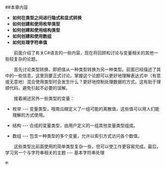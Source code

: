 ##本章内容

* **如何在类型之间进行隐式和显式转换**
* **如何创建和使用枚举类型**
* **如何创建和使用结构类型**
* **如何创建和使用数组**
* **如何处理字符串值**


&emsp;&emsp;前面介绍了有关C#语言的一些内容，现在将回顾和讨论与变量相关的其他一些较复杂的论题。

&emsp;&emsp;首先讨论类型转换，即把值从一种类型转换为另一种类型。前面已经描述了其中的一些信息，这里则要正式讨论。掌握这个论题可以更好地理解表达式中（有意或无意地）混合使用类型时会发生什么？更好地控制处理数据的方式。这有助于理顺代码，避免引起不必要的误解。


&emsp;&emsp;接着阐述另外一些类型的变量：
 * 枚举 --- 变量类型，哦南瓜糊定义了一组可能的离散值，这些值可以用人们能理解的方式使用。

* 结构 --- 合成的变量类型，由用户定义的一组其他变量类型组成。

* 数组 --- 包含一种类型的多个变量，允许以索引方式访问各个数值。

&emsp;&emsp;这些类型比前面使用的简单类型复杂一些，但可以使工作更容易完成。最后，学习另一个与字符串相关的主题 --- 基本字符串处理












🔚